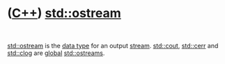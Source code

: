 
 

 

 

 

 

([C++](Cpp.md)) [std::ostream](CppOstream.md)
===============================================

 

[std::ostream](CppOstream.md) is the [data type](CppDataType.md) for
an output [stream](CppStream.md). [std::cout](CppCout.md),
[std::cerr](CppCerr.md) and [std::clog](CppClog.md) are
[global](CppGlobal.md) [std::ostreams](CppOstream.md).

 

 

 

 

 

 

